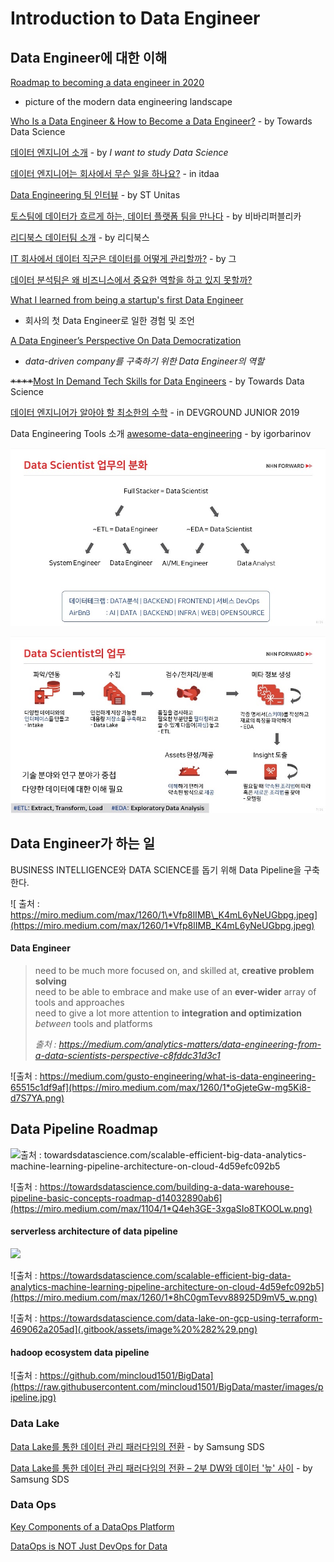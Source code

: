 # Introduction to Data Engineer

## Data Engineer에 대한 이해

[Roadmap to becoming a data engineer in 2020](https://github.com/datastacktv/data-engineer-roadmap)  
  -  picture of the modern data engineering landscape

[Who Is a Data Engineer & How to Become a Data Engineer?](https://towardsdatascience.com/who-is-a-data-engineer-how-to-become-a-data-engineer-1167ddc12811) - by Towards Data Science

[데이터 엔지니어 소개](https://github.com/Team-Neighborhood/I-want-to-study-Data-Science/wiki/%EB%8D%B0%EC%9D%B4%ED%84%B0-%EC%97%94%EC%A7%80%EB%8B%88%EC%96%B4) - by _I want to study Data Science_

[데이터 엔지니어는 회사에서 무슨 일을 하나요?](https://www.itdaa.net/mentor_posts/6357) - in itdaa

[Data Engineering 팀 인터뷰](https://www.jobplanet.co.kr/companies/88435/story/%EC%97%90%EC%8A%A4%ED%8B%B0%EC%9C%A0%EB%8B%88%ED%83%80%EC%8A%A4?content_id=48) - by ST Unitas

[토스팀에 데이터가 흐르게 하는, 데이터 플랫폼 팀을 만나다](https://blog.toss.im/2019/04/29/tossteam/people/toss-dataplatformteam-interview/) - by 비바리퍼블리카

[리디북스 데이터팀 소개](https://www.ridicorp.com/career/data-engineer/) - by 리디북스

[IT 회사에서 데이터 직군은 데이터를 어떻게 관리할까?](https://www.grabbing.me/IT-90338d3bcad14cc3b7d4bc004d1b13ce#6a00341f4d9648209ace7775af1cce8d) - by 그

[데이터 분석팀은 왜 비즈니스에서 중요한 역할을 하고 있지 못할까?](http://bongholee.com/2020/04/%EB%8D%B0%EC%9D%B4%ED%84%B0-%EB%B6%84%EC%84%9D%ED%8C%80%EC%9D%80-%EC%99%9C-%EB%B9%84%EC%A6%88%EB%8B%88%EC%8A%A4%EC%97%90%EC%84%9C-%EC%A4%91%EC%9A%94%ED%95%9C-%EC%97%AD%ED%95%A0%EC%9D%84-%ED%95%98/?fbclid=IwAR1UYjGD0WMc6WtK8IlMIzXCnjIP5hDC3k3C7Ut0CAE2sWpkG4KeRFppBd8)

[What I learned from being a startup's first Data Engineer](https://towardsdatascience.com/what-i-learned-from-being-a-startups-first-data-engineer-f19cd71d3f31)  
  -  회사의 첫 Data Engineer로 일한 경험 및 조언

[A Data Engineer’s Perspective On Data Democratization](https://towardsdatascience.com/a-data-engineers-perspective-on-data-democratization-a8aed10f4253)  
  -  _data-driven company를 구축하기 위한 Data Engineer의 역할_

~~\*\*\*\*~~[Most In Demand Tech Skills for Data Engineers](https://towardsdatascience.com/most-in-demand-tech-skills-for-data-engineers-58f4c1ca25ab) - by Towards Data Science

[데이터 엔지니어가 알아야 할 최소한의 수학](https://www.youtube.com/watch?v=d6ScsU6y3fs) - in DEVGROUND JUNIOR 2019

Data Engineering Tools 소개 [awesome-data-engineering](https://github.com/igorbarinov/awesome-data-engineering) - by igorbarinov

![Intro\_2](.gitbook/assets/intro_2.jpg)

![&#xCD9C;&#xCC98; : https://www.youtube.com/watch?v=24qT\_lshLDk&amp;t=359s \(~ 11:00\) by NHN FORWARD](.gitbook/assets/intro_1.jpg)

## Data Engineer가 하는 일

BUSINESS INTELLIGENCE와 DATA SCIENCE를 돕기 위해 Data Pipeline을 구축한다.

![  &#xCD9C;&#xCC98; : https://miro.medium.com/max/1260/1\*Vfp8lIMB\_K4mL6yNeUGbpg.jpeg](https://miro.medium.com/max/1260/1*Vfp8lIMB_K4mL6yNeUGbpg.jpeg)

#### Data Engineer

> need to be much more focused on, and skilled at, **creative problem solving**  
> need to be able to embrace and make use of an **ever-wider** array of tools and approaches  
> need to give a lot more attention to **integration and optimization** _between_ tools and platforms  
>   
> _출처 : https://medium.com/analytics-matters/data-engineering-from-a-data-scientists-perspective-c8fddc31d3c1_

![&#xCD9C;&#xCC98; : https://medium.com/gusto-engineering/what-is-data-engineering-65515c1df9af](https://miro.medium.com/max/1260/1*oGjeteGw-mg5Ki8-d7S7YA.png)

## Data Pipeline Roadmap

![&#xCD9C;&#xCC98; : towardsdatascience.com/scalable-efficient-big-data-analytics-machine-learning-pipeline-architecture-on-cloud-4d59efc092b5](https://miro.medium.com/max/1260/1*cvQDKx13Peirep-NKaPtSQ.png)

![&#xCD9C;&#xCC98; : https://towardsdatascience.com/building-a-data-warehouse-pipeline-basic-concepts-roadmap-d14032890ab6](https://miro.medium.com/max/1104/1*Q4eh3GE-3xgaSIo8TKOOLw.png)

#### **serverless architecture of data pipeline**

![](https://miro.medium.com/max/1260/1*xWDdNwbT26vl5Ta1bKtGQg.png)

![&#xCD9C;&#xCC98; : https://towardsdatascience.com/scalable-efficient-big-data-analytics-machine-learning-pipeline-architecture-on-cloud-4d59efc092b5](https://miro.medium.com/max/1260/1*8hC0gmTevv88925D9mV5_w.png)

![&#xCD9C;&#xCC98; : https://towardsdatascience.com/data-lake-on-gcp-using-terraform-469062a205ad](.gitbook/assets/image%20%282%29.png)

#### **hadoop ecosystem data pipeline**

![&#xCD9C;&#xCC98; : https://github.com/mincloud1501/BigData](https://raw.githubusercontent.com/mincloud1501/BigData/master/images/pipeline.jpg)

### Data Lake

[Data Lake를 통한 데이터 관리 패러다임의 전환](https://www.samsungsds.com/global/ko/support/insights/data_lake.html?moreCnt=1&backTypeId=undefined&category=undefined) - by Samsung SDS

[Data Lake를 통한 데이터 관리 패러다임의 전환 – 2부 DW와 데이터 '늪' 사이](https://www.samsungsds.com/global/ko/support/insights/1209115_2284.html?moreCnt=1&backTypeId=undefined&category=undefined) - by Samsung SDS

### Data Ops

[Key Components of a DataOps Platform](https://medium.com/data-ops/the-dataops-enterprise-software-industry-2019-a862904857ef)

[DataOps is NOT Just DevOps for Data](https://medium.com/data-ops/dataops-is-not-just-devops-for-data-6e03083157b7)

